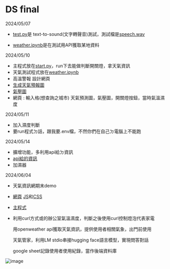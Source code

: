 # DS final
2024/05/07




- [test.py](期末/test.py)是 text-to-sound(文字轉聲音)測試，測試檔是[speech.wav](期末/speech.wav)


- [weather.ipynb](期末/weather.ipynb)是在測試用API獲取某地資料

2024/05/10


-  主程式放在[start.py](期末/start.py)，run下去能做判斷開關燈，拿天氣資訊
-  天氣測試程式放在[weather.ipynb](期末/weather.ipynb)
-  高溫警報  設計網頁
-  [生成天氣預報圖](https://openweathermap.org/widgets-constructor)
-  [氣壓圖](https://openweathermap.org/api/weathermaps)
-  網頁 : 輸入格(想查詢之城市) 天氣預測圖，氣壓圖，開關燈按鈕，當時氣溫濕度

2024/05/11

-  加入濕度判斷
-  要run程式ㄉ話，跟我要.env檔，不然你們在自己ㄉ電腦上不能跑

2024/05/14

-  擴增功能，多利用api給ㄉ資訊
-  [api給的資訊](https://openweathermap.org/current)
-  加濕器

2024/06/04
-  天氣資訊網期末demo
-  [網頁](flask/templates/index.html)  [JS](flask/static/scripts.js)和[CSS](flask/static/styles.css)
-  [主程式](flask/AI.py)
-  利用curl方式或的辦公室氣溫濕度，判斷之後使用curl控制燈泡代表家電
   
      用openweather api獲取天氣資訊，提供使用者相關氣象，出門前使用

      天氣管家，利用LM stdio串接hugging face語言模型，實現問答對話

      google sheet記錄使用者使用紀錄，當作後端資料庫

![image](https://github.com/yoyoscott87/DSfinal/assets/144083534/5df855cd-16bf-41be-85f2-d3728957034e)
